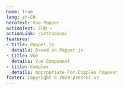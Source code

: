 ```yaml
---
home: true
lang: zh-CN
heroText: Vue Popper
actionText: 开始 →
actionLink: /introduce/
features:
- title: Popper.js
  details: Based on Popper.js
- title: Vue
  details: Vue Component
- title: Complex
  details: Appropriate For Complex Popover
footer: Copyright © 2020-present xs
---
```

